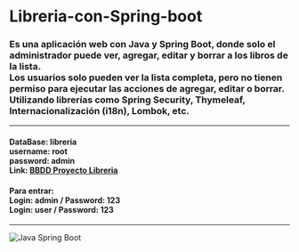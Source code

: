 # Libreria-con-Spring-boot
<h3>Es una aplicación web con Java y Spring Boot, donde solo el administrador puede ver, agregar, editar y borrar a los libros de la lista.<br/>
Los usuarios solo pueden ver la lista completa, pero no tienen permiso para ejecutar las acciones de agregar, editar o borrar.<br/>
Utilizando librerías como Spring Security, Thymeleaf, Internacionalización (i18n), Lombok, etc.</h3>
<hr>
<h4>DataBase: libreria <br/>
username: root <br/>
password: admin <br/>
Link: <a href="https://github.com/ArtemioD/BBDD-Proyecto-Libreria">BBDD Proyecto Libreria</a> </h4>

<h4>Para entrar: <br/>
Login: admin / Password: 123 <br/>
Login: user / Password: 123 </h4>
<hr>
<img src="https://res.cloudinary.com/practicaldev/image/fetch/s--PHvvmnw8--/c_imagga_scale,f_auto,fl_progressive,h_420,q_auto,w_1000/https://dev-to-uploads.s3.amazonaws.com/uploads/articles/91ovedmu4grqhjh434rq.png" alt="Java Spring Boot">
